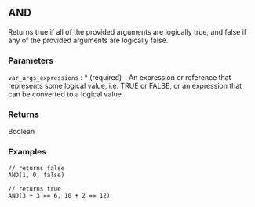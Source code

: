 ## AND

Returns true if all of the provided arguments are logically true, and false if any of the provided arguments are logically false.

### Parameters
`var_args_expressions` : * (required) - An expression or reference that represents some logical value, i.e. TRUE or FALSE, or an expression that can be converted to a logical value.

### Returns
Boolean

### Examples
```
// returns false
AND(1, 0, false)
```

```
// returns true
AND(3 + 3 == 6, 10 + 2 == 12)
```
